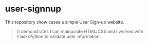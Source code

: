 # user-signnup

This repository show cases a simple User Sign-up website.

> It demonstrates I can mainpulate HTML/CSS and I worked with Flask/Python to validate user information.
